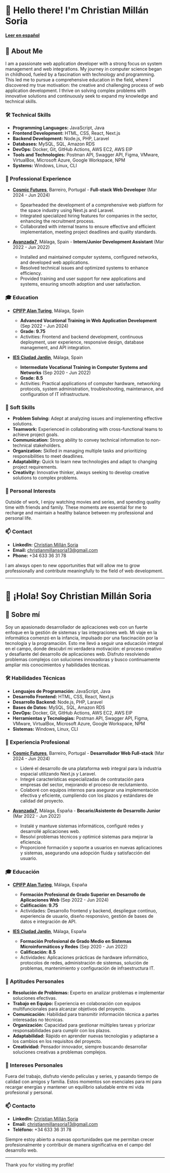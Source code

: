 # 👋 Hello there! I'm Christian Millán Soria

[**Leer en español**](#-hola-soy-christian-millán-soria)

## 🚀 About Me

I am a passionate web application developer with a strong focus on system management and web integrations. My journey in computer science began in childhood, fueled by a fascination with technology and programming. This led me to pursue a comprehensive education in the field, where I discovered my true motivation: the creative and challenging process of web application development. I thrive on solving complex problems with innovative solutions and continuously seek to expand my knowledge and technical skills.

### 🛠️ Technical Skills

- **Programming Languages:** JavaScript, Java
- **Frontend Development:** HTML, CSS, React, Next.js
- **Backend Development:** Node.js, PHP, Laravel
- **Databases:** MySQL, SQL, Amazon RDS
- **DevOps:** Docker, Git, GitHub Actions, AWS EC2, AWS EIP
- **Tools and Technologies:** Postman API, Swagger API, Figma, VMware, VirtualBox, Microsoft Azure, Google Workspace, NPM
- **Systems:** Windows, Linux, CLI

### 🌟 Professional Experience

- **[Cosmic Futures](https://www.cosmicfutures.space/about)**, Barreiro, Portugal - **Full-stack Web Developer** (Mar 2024 - Jun 2024)
  - Spearheaded the development of a comprehensive web platform for the space industry using Next.js and Laravel.
  - Integrated specialized hiring features for companies in the sector, enhancing the recruitment process.
  - Collaborated with internal teams to ensure effective and efficient implementation, meeting project deadlines and quality standards.

- **[Avanzada7](https://www.avanzada7.com/en)**, Málaga, Spain - **Intern/Junior Development Assistant** (Mar 2022 - Jun 2022)
  - Installed and maintained computer systems, configured networks, and developed web applications.
  - Resolved technical issues and optimized systems to enhance efficiency.
  - Provided training and user support for new applications and systems, ensuring smooth adoption and user satisfaction.

### 🎓 Education

- **[CPIFP Alan Turing](https://fpalanturing.es)**, Málaga, Spain
  - **Advanced Vocational Training in Web Application Development** (Sep 2022 - Jun 2024)
  - **Grade: 9.75**
  - Activities: Frontend and backend development, continuous deployment, user experience, responsive design, database management, and API integration.

- **[IES Ciudad Jardín](https://ciudadjardin.org)**, Málaga, Spain
  - **Intermediate Vocational Training in Computer Systems and Networks** (Sep 2020 - Jun 2022)
  - **Grade: 8.5**
  - Activities: Practical applications of computer hardware, networking protocols, system administration, troubleshooting, maintenance, and configuration of IT infrastructure.

### 🌟 Soft Skills

- **Problem Solving:** Adept at analyzing issues and implementing effective solutions.
- **Teamwork:** Experienced in collaborating with cross-functional teams to achieve project goals.
- **Communication:** Strong ability to convey technical information to non-technical stakeholders.
- **Organization:** Skilled in managing multiple tasks and prioritizing responsibilities to meet deadlines.
- **Adaptability:** Quick to learn new technologies and adapt to changing project requirements.
- **Creativity:** Innovative thinker, always seeking to develop creative solutions to complex problems.

### 🧩 Personal Interests

Outside of work, I enjoy watching movies and series, and spending quality time with friends and family. These moments are essential for me to recharge and maintain a healthy balance between my professional and personal life.

### 📫 Contact

- **LinkedIn:** [Christian Millán Soria](https://www.linkedin.com/in/christian-millán-soria-746135315)
- **Email:** [christianmillansoria13@gmail.com](mailto:christianmillansoria13@gmail.com)
- **Phone:** +34 633 36 31 78

I am always open to new opportunities that will allow me to grow professionally and contribute meaningfully to the field of web development.

---

# 👋 ¡Hola! Soy Christian Millán Soria

## 🚀 Sobre mí

Soy un apasionado desarrollador de aplicaciones web con un fuerte enfoque en la gestión de sistemas y las integraciones web. Mi viaje en la informática comenzó en la infancia, impulsado por una fascinación por la tecnología y la programación. Esto me llevó a seguir una educación integral en el campo, donde descubrí mi verdadera motivación: el proceso creativo y desafiante del desarrollo de aplicaciones web. Disfruto resolviendo problemas complejos con soluciones innovadoras y busco continuamente ampliar mis conocimientos y habilidades técnicas.

### 🛠️ Habilidades Técnicas

- **Lenguajes de Programación:** JavaScript, Java
- **Desarrollo Frontend:** HTML, CSS, React, Next.js
- **Desarrollo Backend:** Node.js, PHP, Laravel
- **Bases de Datos:** MySQL, SQL, Amazon RDS
- **DevOps:** Docker, Git, GitHub Actions, AWS EC2, AWS EIP
- **Herramientas y Tecnologías:** Postman API, Swagger API, Figma, VMware, VirtualBox, Microsoft Azure, Google Workspace, NPM
- **Sistemas:** Windows, Linux, CLI

### 🌟 Experiencia Profesional

- **[Cosmic Futures](https://www.cosmicfutures.space/about)**, Barreiro, Portugal - **Desarrollador Web Full-stack** (Mar 2024 - Jun 2024)
  - Lideré el desarrollo de una plataforma web integral para la industria espacial utilizando Next.js y Laravel.
  - Integré características especializadas de contratación para empresas del sector, mejorando el proceso de reclutamiento.
  - Colaboré con equipos internos para asegurar una implementación efectiva y eficiente, cumpliendo con los plazos y estándares de calidad del proyecto.

- **[Avanzada7](https://www.avanzada7.com/es)**, Málaga, España - **Becario/Asistente de Desarrollo Junior** (Mar 2022 - Jun 2022)
  - Instalé y mantuve sistemas informáticos, configuré redes y desarrollé aplicaciones web.
  - Resolví problemas técnicos y optimicé sistemas para mejorar la eficiencia.
  - Proporcioné formación y soporte a usuarios en nuevas aplicaciones y sistemas, asegurando una adopción fluida y satisfacción del usuario.

### 🎓 Educación

- **[CPIFP Alan Turing](https://fpalanturing.es)**, Málaga, España
  - **Formación Profesional de Grado Superior en Desarrollo de Aplicaciones Web** (Sep 2022 - Jun 2024)
  - **Calificación: 9.75**
  - Actividades: Desarrollo frontend y backend, despliegue continuo, experiencia de usuario, diseño responsivo, gestión de bases de datos e integración de API.

- **[IES Ciudad Jardín](https://ciudadjardin.org)**, Málaga, España
  - **Formación Profesional de Grado Medio en Sistemas Microinformáticos y Redes** (Sep 2020 - Jun 2022)
  - **Calificación: 8.5**
  - Actividades: Aplicaciones prácticas de hardware informático, protocolos de redes, administración de sistemas, solución de problemas, mantenimiento y configuración de infraestructura IT.

### 🌟 Aptitudes Personales

- **Resolución de Problemas:** Experto en analizar problemas e implementar soluciones efectivas.
- **Trabajo en Equipo:** Experiencia en colaboración con equipos multifuncionales para alcanzar objetivos del proyecto.
- **Comunicación:** Habilidad para transmitir información técnica a partes interesadas no técnicas.
- **Organización:** Capacidad para gestionar múltiples tareas y priorizar responsabilidades para cumplir con los plazos.
- **Adaptabilidad:** Rápido en aprender nuevas tecnologías y adaptarse a los cambios en los requisitos del proyecto.
- **Creatividad:** Pensador innovador, siempre buscando desarrollar soluciones creativas a problemas complejos.

### 🧩 Intereses Personales

Fuera del trabajo, disfruto viendo películas y series, y pasando tiempo de calidad con amigos y familia. Estos momentos son esenciales para mí para recargar energías y mantener un equilibrio saludable entre mi vida profesional y personal.

### 📫 Contacto

- **LinkedIn:** [Christian Millán Soria](https://www.linkedin.com/in/christian-millán-soria-746135315)
- **Email:** [christianmillansoria13@gmail.com](mailto:christianmillansoria13@gmail.com)
- **Teléfono:** +34 633 36 31 78

Siempre estoy abierto a nuevas oportunidades que me permitan crecer profesionalmente y contribuir de manera significativa en el campo del desarrollo web.

---

Thank you for visiting my profile!
